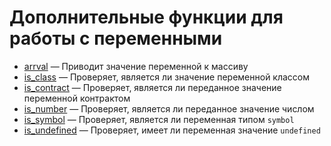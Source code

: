 # Дополнительные функции для работы с переменными

-   [arrval](./other/arrval.md) &mdash; Приводит значение переменной к массиву
-   [is_class](./other/is_class.md) &mdash; Проверяет, является ли значение переменной классом
-   [is_contract](./other/is_contract.md) &mdash; Проверяет, является ли переданное значение
    переменной контрактом
-   [is_number](./other/is_number.md) &mdash; Проверяет, является ли переданное значение числом
-   [is_symbol](./other/is_symbol.md) &mdash; Проверяет, является ли переменная типом `symbol`
-   [is_undefined](./other/is_undefined.md) &mdash; Проверяет, имеет ли переменная значение
    `undefined`
